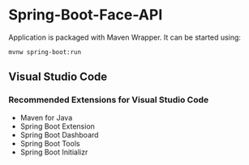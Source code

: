 # Spring-Boot-Face-API

Application is packaged with Maven Wrapper.
It can be started using:

`mvnw spring-boot:run`

## Visual Studio Code
### Recommended Extensions for Visual Studio Code

- Maven for Java
- Spring Boot Extension
- Spring Boot Dashboard
- Spring Boot Tools
- Spring Boot Initializr


